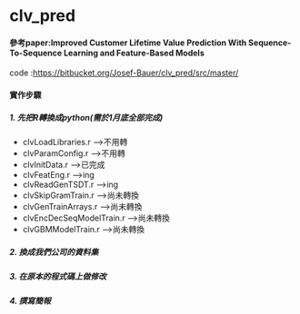 # clv_pred

#### 參考paper:Improved Customer Lifetime Value Prediction With Sequence-To-Sequence Learning and Feature-Based Models
code :https://bitbucket.org/Josef-Bauer/clv_pred/src/master/

#### 實作步驟
##### 1. 先把R轉換成python(需於1月底全部完成)
- clvLoadLibraries.r -->不用轉
- clvParamConfig.r -->不用轉
- clvInitData.r -->已完成
- clvFeatEng.r -->ing
- clvReadGenTSDT.r -->ing
- clvSkipGramTrain.r -->尚未轉換
- clvGenTrainArrays.r -->尚未轉換
- clvEncDecSeqModelTrain.r -->尚未轉換
- clvGBMModelTrain.r -->尚未轉換
##### 2. 換成我們公司的資料集
##### 3. 在原本的程式碼上做修改
##### 4. 撰寫簡報

